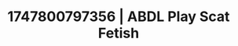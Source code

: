 ---
categories:
- Erotic archetypes
- Erotic audiobooks
- Anal play
- Erotic oil massage
- Titty fuck
image: /assets/images/1747800797356.jpg
layout: post
seo:
  description: Featured content with exclusive Scat Fetish, ABDL Play. HD images available.
  keywords: Scat Fetish, ABDL Play
  og_image: /assets/images/1747800797356.jpg
  schema_type: VisualArtwork
tags:
- ABDL Play
- Scat Fetish
- '#1747800797356'
title: 1747800797356 | ABDL Play Scat Fetish
---
